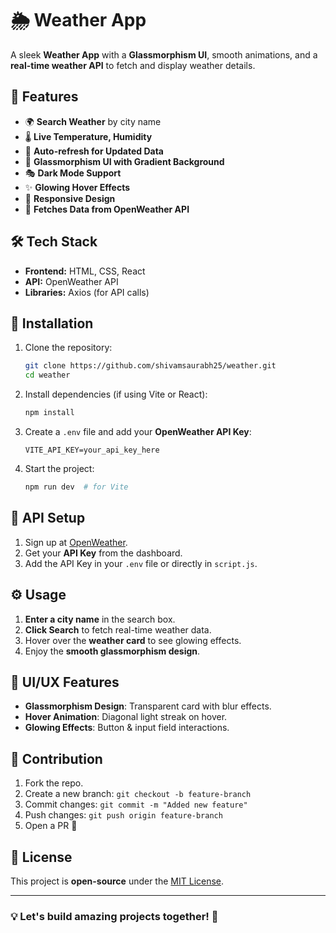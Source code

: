 
# 🌦️ Weather App

A sleek **Weather App** with a **Glassmorphism UI**, smooth animations, and a **real-time weather API** to fetch and display weather details.

## 🚀 Features
- 🌍 **Search Weather** by city name
- 🌡️ **Live Temperature, Humidity**
- 🔄 **Auto-refresh for Updated Data**
- 🎨 **Glassmorphism UI with Gradient Background**
- 🎭 **Dark Mode Support**
- ✨ **Glowing Hover Effects**
- 📏 **Responsive Design**
- 📡 **Fetches Data from OpenWeather API**

## 🛠️ Tech Stack
- **Frontend:** HTML, CSS, React
- **API:** OpenWeather API
- **Libraries:** Axios (for API calls)

## 🔧 Installation
1. Clone the repository:
   ```bash
   git clone https://github.com/shivamsaurabh25/weather.git
   cd weather
   ```
2. Install dependencies (if using Vite or React):
   ```bash
   npm install
   ```
3. Create a `.env` file and add your **OpenWeather API Key**:
   ```env
   VITE_API_KEY=your_api_key_here
   ```
4. Start the project:
   ```bash
   npm run dev  # for Vite
   ```

## 🔑 API Setup
1. Sign up at [OpenWeather](https://openweathermap.org/api).
2. Get your **API Key** from the dashboard.
3. Add the API Key in your `.env` file or directly in `script.js`.

## ⚙️ Usage
1. **Enter a city name** in the search box.
2. **Click Search** to fetch real-time weather data.
3. Hover over the **weather card** to see glowing effects.
4. Enjoy the **smooth glassmorphism design**.

## 🎨 UI/UX Features
- **Glassmorphism Design**: Transparent card with blur effects.
- **Hover Animation**: Diagonal light streak on hover.
- **Glowing Effects**: Button & input field interactions.

## 🤝 Contribution
1. Fork the repo.
2. Create a new branch: `git checkout -b feature-branch`
3. Commit changes: `git commit -m "Added new feature"`
4. Push changes: `git push origin feature-branch`
5. Open a PR 🚀

## 📜 License
This project is **open-source** under the [MIT License](LICENSE).

---

### 💡 **Let's build amazing projects together! 🚀**
